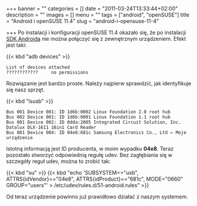 +++
banner = ""
categories = []
date = "2011-03-24T13:33:44+02:00"
description = ""
images = []
menu = ""
tags = ["android", "openSUSE"]
title = "Android i openSUSE 11.4"
slug = "android-i-opensuse-11-4"

+++
Po instalacji i konfiguracji openSUSE 11.4 okazało się, że po instalacji [SDK Androida](http://developer.android.com/sdk/index.html) nie można połączyć się z zewnętrznym urządzeniem. Efekt jest taki:

{{< kbd "adb devices" >}}
```terminal
List of devices attached
????????????     no permissions
```

Rozwiązanie jest bardzo proste. Należy najpierw sprawdzić, jak identyfikuje się nasz sprzęt.

{{< kbd "lsusb" >}}
```terminal
Bus 001 Device 001: ID 1d6b:0002 Linux Foundation 2.0 root hub
Bus 002 Device 001: ID 1d6b:0001 Linux Foundation 1.1 root hub
Bus 001 Device 002: ID 0dda:2005 Integrated Circuit Solution, Inc. Datalux DLX-1611 16in1 Card Reader
Bus 001 Device 004: ID 04e8:681c Samsung Electronics Co., Ltd ← Moje urządzenie
```

Istotną informacją jest ID producenta, w moim wypadku **04e8**.
Teraz pozostało stworzyć odpowiednią regułę udev. Bez zagłębiania się w szczegóły reguł udev, można to zrobić tak:

{{< kbd "su" >}}
{{< kbd "echo 'SUBSYSTEM==\"usb\", ATTRS{idVendor}==\"04e8\", ATTRS{idProduct}==\"681c\", MODE=\"0660\" GROUP=\"users\"' > /etc/udev/rules.d/51-android.rules" >}}

Od teraz urządzenie powinno już prawidłowo działać z naszym systemem.
